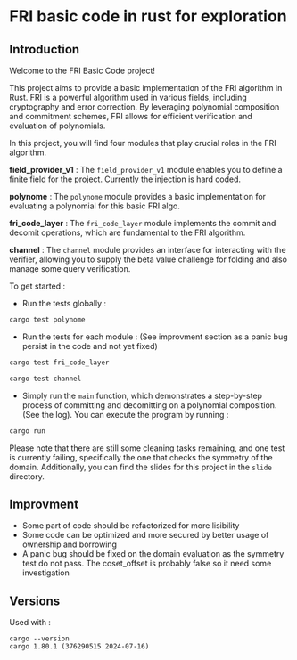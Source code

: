 # FRI basic code in rust for exploration

## Introduction

Welcome to the FRI Basic Code project!

This project aims to provide a basic implementation of the FRI algorithm in Rust. FRI is a powerful algorithm used in various fields, including cryptography and error correction. By leveraging polynomial composition and commitment schemes, FRI allows for efficient verification and evaluation of polynomials.

In this project, you will find four modules that play crucial roles in the FRI algorithm.

**field_provider_v1** : The `field_provider_v1` module enables you to define a finite field for the project. Currently the injection is hard coded.

**polynome** : The `polynome` module provides a basic implementation for evaluating a polynomial for this basic FRI algo.

**fri_code_layer** : The `fri_code_layer` module implements the commit and decomit operations, which are fundamental to the FRI algorithm.

**channel** : The `channel` module provides an interface for interacting with the verifier, allowing you to supply the beta value challenge for folding and also manage some query verification.

To get started :

- Run the tests globally :

```rust
cargo test polynome
```

- Run the tests for each module :
(See improvment section as a panic bug persist in the code and not yet fixed)

```rust
cargo test fri_code_layer
```

```rust
cargo test channel
```

- Simply run the `main` function, which demonstrates a step-by-step process of committing and decomitting on a polynomial composition. (See the log). You can execute the program by running :

```rust
cargo run
```

Please note that there are still some cleaning tasks remaining, and one test is currently failing, specifically the one that checks the symmetry of the domain. Additionally, you can find the slides for this project in the `slide` directory.

## Improvment

- Some part of code should be refactorized for more lisibility
- Some code can be optimized and more secured by better usage of ownership and borrowing
- A panic bug should be fixed on the domain evaluation as the symmetry test do not pass. The coset_offset is probably false so it need some investigation

## Versions

Used with :

```code
cargo --version
cargo 1.80.1 (376290515 2024-07-16)
```
